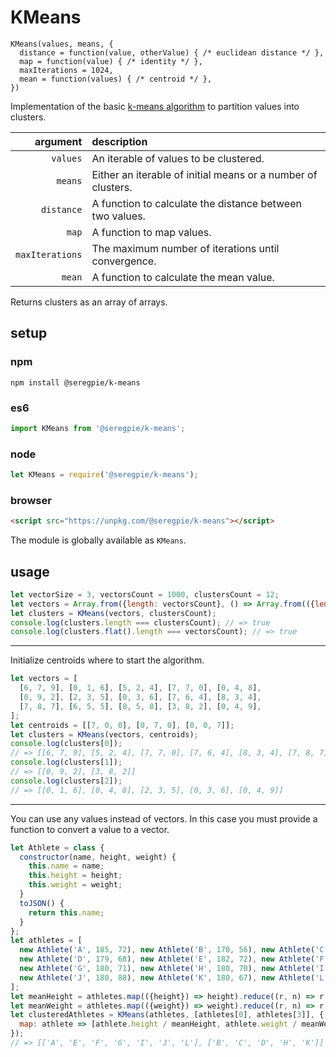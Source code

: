 # KMeans

```
KMeans(values, means, {
  distance = function(value, otherValue) { /* euclidean distance */ },
  map = function(value) { /* identity */ },
  maxIterations = 1024,
  mean = function(values) { /* centroid */ },
})
```

Implementation of the basic [k-means algorithm](https://en.wikipedia.org/wiki/K-means_clustering) to partition values into clusters.

| argument | description |
| ---: | :--- |
| `values` | An iterable of values to be clustered. |
| `means` | Either an iterable of initial means or a number of clusters. |
| `distance` | A function to calculate the distance between two values. |
| `map` | A function to map values. |
| `maxIterations` | The maximum number of iterations until convergence. |
| `mean` | A function to calculate the mean value. |

Returns clusters as an array of arrays.

## setup

### npm

```shell
npm install @seregpie/k-means
```

### es6

```javascript
import KMeans from '@seregpie/k-means';
```

### node

```javascript
let KMeans = require('@seregpie/k-means');
```

### browser

```html
<script src="https://unpkg.com/@seregpie/k-means"></script>
```

The module is globally available as `KMeans`.

## usage

```javascript
let vectorSize = 3, vectorsCount = 1000, clustersCount = 12;
let vectors = Array.from({length: vectorsCount}, () => Array.from(({length: vectorSize}), () => Math.random()));
let clusters = KMeans(vectors, clustersCount);
console.log(clusters.length === clustersCount); // => true
console.log(clusters.flat().length === vectorsCount); // => true
```

---

Initialize centroids where to start the algorithm.

```javascript
let vectors = [
  [6, 7, 9], [0, 1, 6], [5, 2, 4], [7, 7, 0], [0, 4, 8],
  [0, 9, 2], [2, 3, 5], [0, 3, 6], [7, 6, 4], [8, 3, 4],
  [7, 8, 7], [6, 5, 5], [8, 5, 8], [3, 8, 2], [0, 4, 9],
];
let centroids = [[7, 0, 0], [0, 7, 0], [0, 0, 7]];
let clusters = KMeans(vectors, centroids);
console.log(clusters[0]);
// => [[6, 7, 9], [5, 2, 4], [7, 7, 0], [7, 6, 4], [8, 3, 4], [7, 8, 7], [6, 5, 5], [8, 5, 8]]
console.log(clusters[1]);
// => [[0, 9, 2], [3, 8, 2]]
console.log(clusters[2]);
// => [[0, 1, 6], [0, 4, 8], [2, 3, 5], [0, 3, 6], [0, 4, 9]]
```

---

You can use any values instead of vectors. In this case you must provide a function to convert a value to a vector.

```javascript
let Athlete = class {
  constructor(name, height, weight) {
    this.name = name;
    this.height = height;
    this.weight = weight;
  }
  toJSON() {
    return this.name;
  }
};
let athletes = [
  new Athlete('A', 185, 72), new Athlete('B', 170, 56), new Athlete('C', 168, 60),
  new Athlete('D', 179, 68), new Athlete('E', 182, 72), new Athlete('F', 188, 77),
  new Athlete('G', 180, 71), new Athlete('H', 180, 70), new Athlete('I', 183, 84),
  new Athlete('J', 180, 88), new Athlete('K', 180, 67), new Athlete('L', 177, 76),
];
let meanHeight = athletes.map(({height}) => height).reduce((r, n) => r + n) / athletes.length;
let meanWeight = athletes.map(({weight}) => weight).reduce((r, n) => r + n) / athletes.length;
let clusteredAthletes = KMeans(athletes, [athletes[0], athletes[3]], {
  map: athlete => [athlete.height / meanHeight, athlete.weight / meanWeight],
});
// => [['A', 'E', 'F', 'G', 'I', 'J', 'L'], ['B', 'C', 'D', 'H', 'K']]
```

